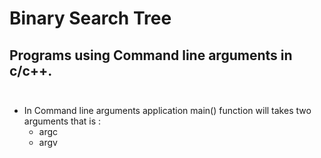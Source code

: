 # Binary Search Tree

## Programs using Command line arguments in c/c++.</br></br>
* In Command line arguments application main() function will takes two arguments that is :</br>
	* argc <br>
	* argv<br>

